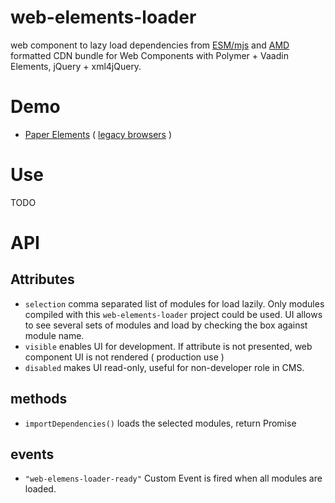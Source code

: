 # web-elements-loader
 web component to lazy load dependencies from 
 [ESM/mjs](https://developer.mozilla.org/en-US/docs/Web/JavaScript/Guide/Modules) and 
 [AMD](https://requirejs.org/docs/whyamd.html) 
formatted CDN bundle for Web Components with Polymer + Vaadin Elements, jQuery + xml4jQuery. 

# Demo
* [Paper Elements](https://cdn.xml4jquery.com/web-elements-loader/build/esm-unbundled/demo/paper-elements-demo.html) 
( [legacy browsers](https://cdn.xml4jquery.com/web-elements-loader/build/es5-bundled/demo/paper-elements-demo.html) )

# Use
TODO

# API 
## Attributes
* `selection` comma separated list of modules for load lazily. Only modules compiled with this `web-elements-loader` 
project could be used. UI allows to see several sets of modules and load by checking the box against module name. 
* `visible` enables UI for development. If attribute is not presented, web component UI is not rendered ( production use )
* `disabled` makes UI read-only, useful for non-developer role in CMS.
## methods
* `importDependencies()` loads the selected modules, return Promise
## events
* `"web-elemens-loader-ready"` Custom Event is fired when all modules are loaded.
